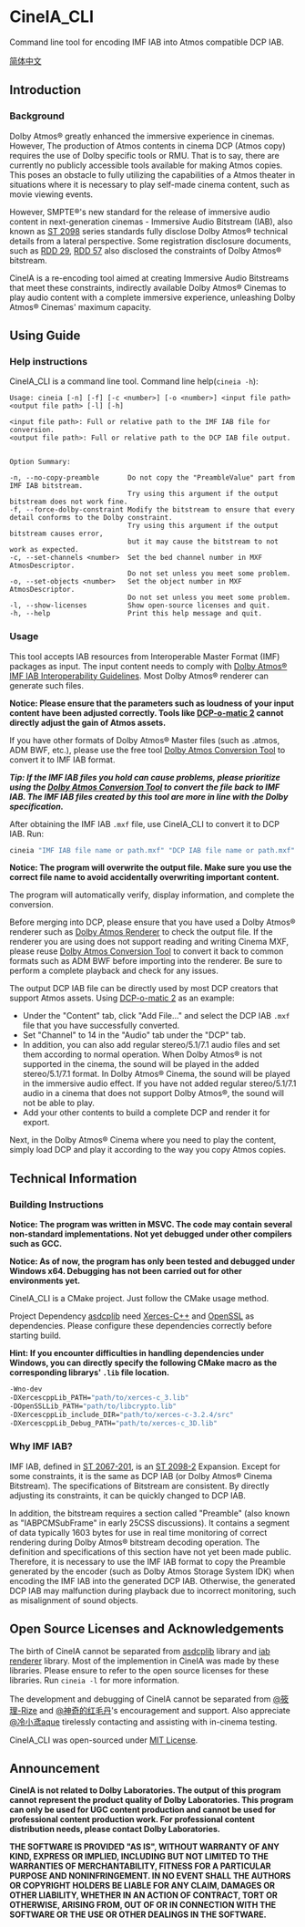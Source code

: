 # CineIA_CLI
Command line tool for encoding IMF IAB into Atmos compatible DCP IAB.

[简体中文](/README.CN.md)

## Introduction

### Background
Dolby Atmos® greatly enhanced the immersive experience in cinemas. However, The production of Atmos contents in cinema DCP (Atmos copy) requires the use of Dolby specific tools or RMU. That is to say, there are currently no publicly accessible tools available for making Atmos copies. This poses an obstacle to fully utilizing the capabilities of a Atmos theater in situations where it is necessary to play self-made cinema content, such as movie viewing events.

However, SMPTE®'s new standard for the release of immersive audio content in next-generation cinemas - Immersive Audio Bitstream (IAB), also known as [ST 2098](https://doi.org/10.5594/SMPTE.ST2098-2.2019) series standards fully disclose Dolby Atmos® technical details from a lateral perspective. Some registration disclosure documents, such as [RDD 29](https://doi.org/10.5594/SMPTE.RDD29.2019), [RDD 57](https://doi.org/10.5594/SMPTE.RDD57.2021) also disclosed the constraints of Dolby Atmos® bitstream.

CineIA is a re-encoding tool aimed at creating Immersive Audio Bitstreams that meet these constraints, indirectly available Dolby Atmos® Cinemas to play audio content with a complete immersive experience, unleashing Dolby Atmos® Cinemas' maximum capacity.

## Using Guide

### Help instructions
CineIA_CLI is a command line tool. Command line help(```cineia -h```):

```
Usage: cineia [-n] [-f] [-c <number>] [-o <number>] <input file path> <output file path> [-l] [-h]

<input file path>: Full or relative path to the IMF IAB file for conversion.
<output file path>: Full or relative path to the DCP IAB file output.


Option Summary:

-n, --no-copy-preamble       Do not copy the "PreambleValue" part from IMF IAB bitstream.
                             Try using this argument if the output bitstream does not work fine.
-f, --force-dolby-constraint Modify the bitstream to ensure that every detail conforms to the Dolby constraint.
                             Try using this argument if the output bitstream causes error,
                             but it may cause the bitstream to not work as expected.
-c, --set-channels <number>  Set the bed channel number in MXF AtmosDescriptor.
                             Do not set unless you meet some problem.
-o, --set-objects <number>   Set the object number in MXF AtmosDescriptor.
                             Do not set unless you meet some problem.
-l, --show-licenses          Show open-source licenses and quit.
-h, --help                   Print this help message and quit.
```

### Usage
This tool accepts IAB resources from Interoperable Master Format (IMF) packages as input. The input content needs to comply with [Dolby Atmos® IMF IAB Interoperability Guidelines](https://professionalsupport.dolby.com/s/article/Dolby-Atmos-IMF-IAB-interoperability-guidelines?language=en_US). Most Dolby Atmos® renderer can generate such files.

**Notice: Please ensure that the parameters such as loudness of your input content have been adjusted correctly. Tools like [DCP-o-matic 2](https://dcpomatic.com/) cannot directly adjust the gain of Atmos assets.**

If you have other formats of Dolby Atmos® Master files (such as .atmos, ADM BWF, etc.), please use the free tool [Dolby Atmos Conversion Tool](https://professional.dolby.com/product/dolby-atmos-content-creation/dolby-atmos-conversion-tool/) to convert it to IMF IAB format.

***Tip: If the IMF IAB files you hold can cause problems, please prioritize using the [Dolby Atmos Conversion Tool](https://professional.dolby.com/product/dolby-atmos-content-creation/dolby-atmos-conversion-tool/) to convert the file back to IMF IAB. The IMF IAB files created by this tool are more in line with the Dolby specification.***

After obtaining the IMF IAB ```.mxf``` file, use CineIA_CLI to convert it to DCP IAB. Run:

```sh
cineia "IMF IAB file name or path.mxf" "DCP IAB file name or path.mxf"
```

**Notice: The program will overwrite the output file. Make sure you use the correct file name to avoid accidentally overwriting important content.**

The program will automatically verify, display information, and complete the conversion.

Before merging into DCP, please ensure that you have used a Dolby Atmos® renderer such as [Dolby Atmos Renderer](https://professional.dolby.com/product/dolby-atmos-content-creation/dolby-atmos-renderer/) to check the output file. If the renderer you are using does not support reading and writing Cinema MXF, please reuse [Dolby Atmos Conversion Tool](https://professional.dolby.com/product/dolby-atmos-content-creation/dolby-atmos-conversion-tool/) to convert it back to common formats such as ADM BWF before importing into the renderer. Be sure to perform a complete playback and check for any issues.

The output DCP IAB file can be directly used by most DCP creators that support Atmos assets. Using [DCP-o-matic 2](https://dcpomatic.com/) as an example:

- Under the "Content" tab, click "Add File..." and select the DCP IAB ```.mxf``` file that you have successfully converted.
- Set "Channel" to 14 in the "Audio" tab under the "DCP" tab.
- In addition, you can also add regular stereo/5.1/7.1 audio files and set them according to normal operation. When Dolby Atmos® is not supported in the cinema, the sound will be played in the added stereo/5.1/7.1 format. In Dolby Atmos® Cinema, the sound will be played in the immersive audio effect. If you have not added regular stereo/5.1/7.1 audio in a cinema that does not support Dolby Atmos®, the sound will not be able to play.
- Add your other contents to build a complete DCP and render it for export.

Next, in the Dolby Atmos® Cinema where you need to play the content, simply load DCP and play it according to the way you copy Atmos copies.

## Technical Information

### Building Instructions
**Notice: The program was written in MSVC. The code may contain several non-standard implementations. Not yet debugged under other compilers such as GCC.**

**Notice: As of now, the program has only been tested and debugged under Windows x64. Debugging has not been carried out for other environments yet.**

CineIA_CLI is a CMake project. Just follow the CMake usage method.

Project Dependency [asdcplib](https://github.com/cinecert/asdcplib) need [Xerces-C++](https://xerces.apache.org/xerces-c/) and [OpenSSL](https://www.openssl.org/) as dependencies. Please configure these dependencies correctly before starting build.

**Hint: If you encounter difficulties in handling dependencies under Windows, you can directly specify the following CMake macro as the corresponding librarys' ```.lib``` file location.**

```sh
-Wno-dev
-DXercescppLib_PATH="path/to/xerces-c_3.lib"
-DOpenSSLLib_PATH="path/to/libcrypto.lib"
-DXercescppLib_include_DIR="path/to/xerces-c-3.2.4/src"
-DXercescppLib_Debug_PATH="path/to/xerces-c_3D.lib"
```

### Why IMF IAB?
IMF IAB, defined in [ST 2067-201](https://doi.org/10.5594/SMPTE.ST2067-201.2019), is an [ST 2098-2](https://doi.org/10.5594/SMPTE.ST2098-2.2019) Expansion. Except for some constraints, it is the same as DCP IAB (or Dolby Atmos® Cinema Bitstream). The specifications of Bitstream are consistent. By directly adjusting its constraints, it can be quickly changed to DCP IAB.

In addition, the bitstream requires a section called "Preamble" (also known as "IABPCMSubFrame" in early 25CSS discussions). It contains a segment of data typically 1603 bytes for use in real time monitoring of correct rendering during Dolby Atmos® bitstream decoding operation. The definition and specifications of this section have not yet been made public. Therefore, it is necessary to use the IMF IAB format to copy the Preamble generated by the encoder (such as Dolby Atmos Storage System IDK) when encoding the IMF IAB into the generated DCP IAB. Otherwise, the generated DCP IAB may malfunction during playback due to incorrect monitoring, such as misalignment of sound objects.

## Open Source Licenses and Acknowledgements
The birth of CineIA cannot be separated from [asdcplib](https://github.com/cinecert/asdcplib) library and [iab renderer](https://github.com/DTSProAudio/iab-renderer) library. Most of the implemention in CineIA was made by these libraries. Please ensure to refer to the open source licenses for these libraries. Run ```cineia -l``` for more information.

The development and debugging of CineIA cannot be separated from [@筱理-Rize](https://space.bilibili.com/3848521/) and [@神奇的红毛丹](https://space.bilibili.com/364856318)'s encouragement and support. Also appreciate [@冷小鸢aque](https://space.bilibili.com/27063907) tirelessly contacting and assisting with in-cinema testing.

CineIA_CLI was open-sourced under [MIT License](https://opensource.org/license/mit/).

## Announcement

**CineIA is not related to Dolby Laboratories. The output of this program cannot represent the product quality of Dolby Laboratories. This program can only be used for UGC content production and cannot be used for professional content production work. For professional content distribution needs, please contact Dolby Laboratories.**

**THE SOFTWARE IS PROVIDED "AS IS", WITHOUT WARRANTY OF ANY KIND, EXPRESS
OR IMPLIED, INCLUDING BUT NOT LIMITED TO THE WARRANTIES OF MERCHANTABILITY,
FITNESS FOR A PARTICULAR PURPOSE AND NONINFRINGEMENT. IN NO EVENT SHALL THE
AUTHORS OR COPYRIGHT HOLDERS BE LIABLE FOR ANY CLAIM, DAMAGES OR OTHER
LIABILITY, WHETHER IN AN ACTION OF CONTRACT, TORT OR OTHERWISE, ARISING FROM,
OUT OF OR IN CONNECTION WITH THE SOFTWARE OR THE USE OR OTHER DEALINGS IN THE
SOFTWARE.**